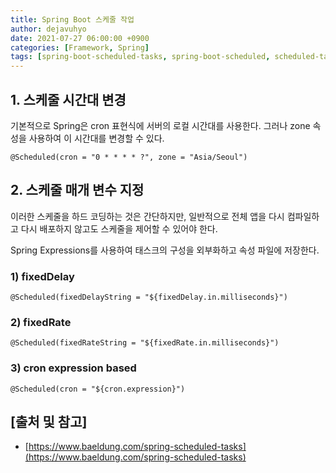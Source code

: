 ```yaml
---
title: Spring Boot 스케줄 작업
author: dejavuhyo
date: 2021-07-27 06:00:00 +0900
categories: [Framework, Spring]
tags: [spring-boot-scheduled-tasks, spring-boot-scheduled, scheduled-tasks, spring-scheduled-tasks, spring-boot-스케줄-작업, spring-boot-스케줄, 스케줄-작업]
---
```


## 1. 스케줄 시간대 변경
기본적으로 Spring은 cron 표현식에 서버의 로컬 시간대를 사용한다. 그러나 zone 속성을 사용하여 이 시간대를 변경할 수 있다.

```text
@Scheduled(cron = "0 * * * * ?", zone = "Asia/Seoul")
```

## 2. 스케줄 매개 변수 지정
이러한 스케줄을 하드 코딩하는 것은 간단하지만, 일반적으로 전체 앱을 다시 컴파일하고 다시 배포하지 않고도 스케줄을 제어할 수 있어야 한다.

Spring Expressions를 사용하여 태스크의 구성을 외부화하고 속성 파일에 저장한다.

### 1) fixedDelay

```text
@Scheduled(fixedDelayString = "${fixedDelay.in.milliseconds}")
```

### 2) fixedRate

```text
@Scheduled(fixedRateString = "${fixedRate.in.milliseconds}")
```

### 3) cron expression based

```text
@Scheduled(cron = "${cron.expression}")
```

## [출처 및 참고]
* [https://www.baeldung.com/spring-scheduled-tasks](https://www.baeldung.com/spring-scheduled-tasks)
